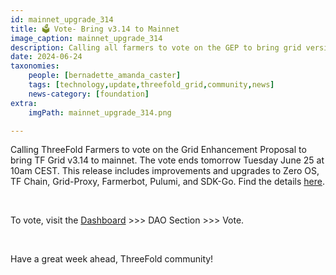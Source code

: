 ```yaml
---
id: mainnet_upgrade_314
title: 🗳 Vote- Bring v3.14 to Mainnet
image_caption: mainnet_upgrade_314
description: Calling all farmers to vote on the GEP to bring grid version 3.14 to mainnet!
date: 2024-06-24
taxonomies:
    people: [bernadette_amanda_caster]
    tags: [technology,update,threefold_grid,community,news]
    news-category: [foundation]
extra:
    imgPath: mainnet_upgrade_314.png

---
```


Calling ThreeFold Farmers to vote on the Grid Enhancement Proposal to bring TF Grid v3.14 to mainnet. The vote ends tomorrow Tuesday June 25 at 10am CEST. This release includes improvements and upgrades to Zero OS, TF Chain, Grid-Proxy, Farmerbot, Pulumi, and SDK-Go. Find the details [here](https://forum.threefold.io/t/gep-tf-grid-mainnet-release-3-14/4372).

<br/>

To vote, visit the [Dashboard](https://dashboard.grid.tf/) >>> DAO Section >>> Vote.

<br/>

Have a great week ahead, ThreeFold community!
